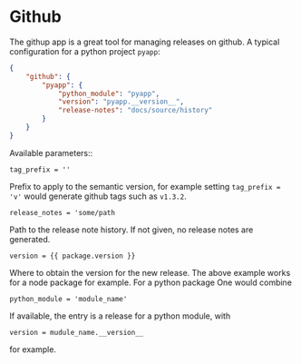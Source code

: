 # Github

The githup app is a great tool for managing releases on github. A typical
configuration for a python project ``pyapp``:
```json
{
    "github": {
        "pyapp": {
            "python_module": "pyapp",
            "version": "pyapp.__version__",
            "release-notes": "docs/source/history"
        }
    }
}
```
Available parameters::
```
tag_prefix = ''
```
Prefix to apply to the semantic version, for example setting ``tag_prefix = 'v'``
would generate github tags such as ``v1.3.2``.
```
release_notes = 'some/path
```
Path to the release note history. If not given, no release notes are generated.
```
version = {{ package.version }}
```
Where to obtain the version for the new release. The above example works for
a node package for example. For a python package One would combine
```
python_module = 'module_name'
```
If available, the entry is a release for a python module, with
```
version = mudule_name.__version__
```
for example.
